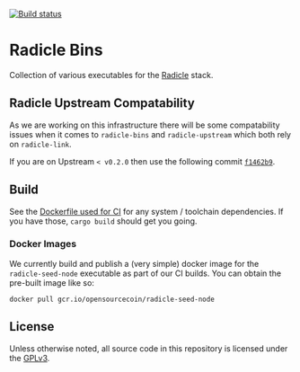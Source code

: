 [![Build status](https://badge.buildkite.com/6e86c41a8281d8f6f5a5537d3f499437c31a807d620157a863.svg?branch=master)](https://buildkite.com/monadic/radicle-bins)

# Radicle Bins

Collection of various executables for the [Radicle](https://radicle.xyz) stack.

## Radicle Upstream Compatability

As we are working on this infrastructure there will be some compatability issues
when it comes to `radicle-bins` and `radicle-upstream` which both rely on `radicle-link`.

If you are on Upstream `< v0.2.0` then use the following commit [`f1462b9`](
https://github.com/radicle-dev/radicle-bins/commit/f1462b92a06ef65ec4b65201e9801473a41b4ee3).

## Build

See the [Dockerfile used for CI](./.docker/build/Dockerfile) for any system /
toolchain dependencies. If you have those, `cargo build` should get you going.

### Docker Images

We currently build and publish a (very simple) docker image for the
`radicle-seed-node` executable as part of our CI builds. You can obtain the
pre-built image like so:

```shell
docker pull gcr.io/opensourcecoin/radicle-seed-node
```

## License

Unless otherwise noted, all source code in this repository is licensed under the
[GPLv3](https://www.gnu.org/licenses/gpl-3.0.txt).
